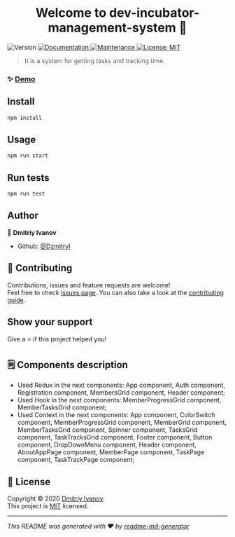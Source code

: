 <h1 align="center">Welcome to dev-incubator-management-system 👋</h1>
<p>
  <img alt="Version" src="https://img.shields.io/badge/version-1.0.0-blue.svg?cacheSeconds=2592000" />
  <a href="Components description:" target="_blank">
    <img alt="Documentation" src="https://img.shields.io/badge/documentation-yes-brightgreen.svg" />
  </a>
  <a href="https://github.com/DzmitryI/DIMS.UI-3/graphs/commit-activity" target="_blank">
    <img alt="Maintenance" src="https://img.shields.io/badge/Maintained%3F-yes-green.svg" />
  </a>
  <a href="https://github.com/DzmitryI/DIMS.UI-3/blob/master/LICENSE" target="_blank">
    <img alt="License: MIT" src="https://img.shields.io/github/license/DzmitryI/dev-incubator-management-system" />
  </a>
</p>

> It is a system for getting tasks and tracking time.

### ✨ [Demo](https://dims-f1a5f.web.app)

## Install

```sh
npm install
```

## Usage

```sh
npm run start
```

## Run tests

```sh
npm run test
```

## Author

👤 **Dmitriy Ivanov**

- Github: [@DzmitryI](https://github.com/DzmitryI)

## 🤝 Contributing

Contributions, issues and feature requests are welcome!<br />Feel free to check [issues page](https://dims-f1a5f.web.app). You can also take a look at the [contributing guide](https://github.com/DzmitryI/DIMS.UI-3/blob/master/CONTRIBUTING.md).

## Show your support

Give a ⭐️ if this project helped you!

## 🗒 Components description

- Used Redux in the next components: App component, Auth component, Registration component, MembersGrid component, Header component;
- Used Hook in the next components: MemberProgressGrid component, MemberTasksGrid component;
- Used Context in the next components: App component, ColorSwitch component, MemberProgressGrid component, MemberGrid component, MemberTasksGrid component, Spinner component, TasksGrid component, TaskTracksGrid component, Footer component, Button component, DropDownMenu component, Header component, AboutAppPage component, MemberPage component, TaskPage component, TaskTrackPage component;

## 📝 License

Copyright © 2020 [Dmitriy Ivanov](https://github.com/DzmitryI).<br />
This project is [MIT](https://github.com/DzmitryI/DIMS.UI-3/blob/master/LICENSE) licensed.

---

_This README was generated with ❤️ by [readme-md-generator](https://github.com/kefranabg/readme-md-generator)_
